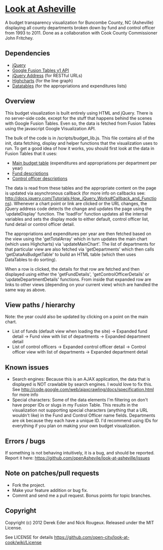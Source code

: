 [Look at Asheville](http://openasheville.github.com/look-at-asheville/)
=====================================


A budget transparency visualization for Buncombe County, NC (Asheville) displaying all county departments broken down by fund and control officer from 1993 to 2011. Done as a collaboration with Cook County Commissioner John Fritchey.

Dependencies
------------

- [jQuery](http://jquery.com)
- [Google Fusion Tables v1 API](https://developers.google.com/fusiontables/docs/v1/getting_started)
- [jQuery Address](http://www.asual.com/jquery/address/) (for RESTful URLs)
- [Highcharts](http://www.highcharts.com/) (for the line graph)
- [Datatables](http://datatables.net) (for the appropriations and expenditures lists)


Overview
--------

This budget visualization is built entirely using HTML and jQuery. There is no server-side code, except for the stuff that happens behind the scenes with Google Fusion Tables. Even so, the data is fetched from Fusion Tables using the javascript Google Visualization API.

The bulk of the code is in /scripts/budget_lib.js. This file contains all of the init, data fetching, display and helper functions that the visualization uses to run. To get a good idea of how it works, you should first look at the data in Fusion Tables that it uses:

 - [Main budget table](http://www.google.com/fusiontables/DataSource?dsrcid=1227404) (expenditures and appropriations per department per year)
 - [Fund descriptions](http://www.google.com/fusiontables/DataSource?dsrcid=1270538)
 - [Control officer descriptions](http://www.google.com/fusiontables/DataSource?dsrcid=1270539)

The data is read from these tables and the appropriate content on the page is updated via asynchronous callback (for more info on callbacks see: http://docs.jquery.com/Tutorials:How_jQuery_Works#Callback_and_Functions). Whenever a chart point or link are clicked or the URL changes, the jQuery address code detects the change and updates the page using the 'updateDisplay' function. The 'loadFor' function updates all the internal variables and sets the display mode to either default, control officer list, fund detail or control officer detail.

The appropriations and expenditures per year are then fetched based on the view using the 'getTotalArray' which in turn updates the main chart (which uses Highcharts) via 'updateMainChart'. The list of departments for that particular view are also fetched via 'getDepartments' which then calls 'getDataAsBudgetTable' to build an HTML table (which then uses DataTables to do sorting).

When a row is clicked, the details for that row are fetched and then displayed using either the 'getFundDetails', 'getControlOfficerDetails' or 'updateDepartmentDetails' functions. From inside that expanded row are links to other views (depending on your current view) which are handled the same way as above. 

View paths / hierarchy 
----------------------

Note: the year could also be updated by clicking on a point on the main chart.

 - List of funds (default view when loading the site) -> Expanded fund detail -> Fund view with list of departments -> Expanded department detail
 - List of control officers -> Expanded control officer detail -> Control officer view with list of departments -> Expanded department detail

Known issues
------------

 - Search engines: Because this is an AJAX application, the data that is displayed is NOT crawlable by search engines. I would love to fix this. See http://code.google.com/web/ajaxcrawling/docs/specification.html for more info
 - Special characters: Some of the data elements I'm filtering on don't have proper IDs or slugs in my Fusion Table. This results in the visualization not supporting special characters (anything that a URL wouldn't like) in the Fund and Control Officer name fields. Departments are ok because they each have a unique ID. I'd recommend using IDs for everything if you plan on making your own budget visualization.

Errors / bugs
-------------

If something is not behaving intuitively, it is a bug, and should be reported.
Report it here: https://github.com/openAshevile/look-at-asheville/issues

Note on patches/pull requests
-----------------------------
 
* Fork the project.
* Make your feature addition or bug fix.
* Commit and send me a pull request. Bonus points for topic branches.

Copyright
---------

Copyright (c) 2012 Derek Eder and Nick Rougeux. Released under the MIT License.

See LICENSE for details https://github.com/open-city/look-at-cook/wiki/License
